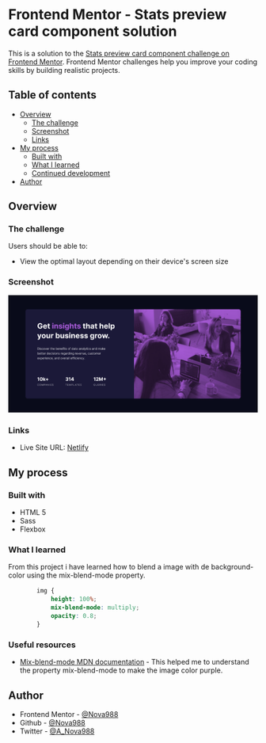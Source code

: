 # Frontend Mentor - Stats preview card component solution

This is a solution to the [Stats preview card component challenge on Frontend Mentor](https://www.frontendmentor.io/challenges/stats-preview-card-component-8JqbgoU62). Frontend Mentor challenges help you improve your coding skills by building realistic projects. 

## Table of contents

- [Overview](#overview)
  - [The challenge](#the-challenge)
  - [Screenshot](#screenshot)
  - [Links](#links)
- [My process](#my-process)
  - [Built with](#built-with)
  - [What I learned](#what-i-learned)
  - [Continued development](#continued-development)
- [Author](#author)


## Overview

### The challenge

Users should be able to:

- View the optimal layout depending on their device's screen size

### Screenshot

![](./screenshot.png)

### Links
- Live Site URL: [Netlify](https://zen-khorana-928828.netlify.app/)

## My process

### Built with

- HTML 5 
- Sass 
- Flexbox


### What I learned

From this project i have learned how to blend a image with de background-color using the mix-blend-mode property.

```css
        img {
            height: 100%;
            mix-blend-mode: multiply;
            opacity: 0.8;
        }
```

### Useful resources

- [Mix-blend-mode MDN documentation](https://developer.mozilla.org/en-US/docs/Web/CSS/mix-blend-mode) - This helped me to understand the property mix-blend-mode to make the image color purple. 

## Author

- Frontend Mentor - [@Nova988](https://www.frontendmentor.io/profile/Nova988)
- Github - [@Nova988](https://github.com/Nova988)
- Twitter - [@A_Nova988](https://twitter.com/A_Nova988)

